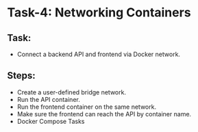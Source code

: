 # Task-4: Networking Containers

## Task:

- Connect a backend API and frontend via Docker network.

## Steps:

- Create a user-defined bridge network.
- Run the API container.
- Run the frontend container on the same network.
- Make sure the frontend can reach the API by container name.
- Docker Compose Tasks
